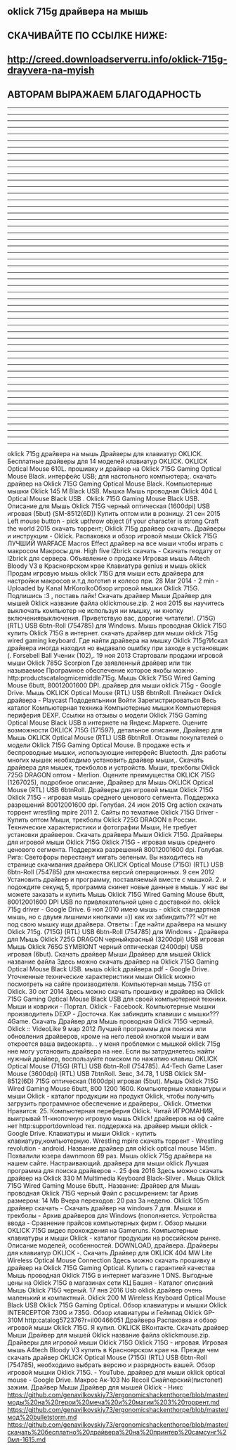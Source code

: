 oklick 715g драйвера на мышь
--------------------------------------------------
СКАЧИВАЙТЕ ПО ССЫЛКЕ НИЖЕ:
--------------------------------------------------
http://creed.downloadserverru.info/oklick-715g-drayvera-na-myish
--------------------------------------------------
АВТОРАМ ВЫРАЖАЕМ БЛАГОДАРНОСТЬ
--------------------------------------------------
--------------------------------------------------
--------------------------------------------------
--------------------------------------------------
--------------------------------------------------
--------------------------------------------------
--------------------------------------------------
--------------------------------------------------
--------------------------------------------------
--------------------------------------------------
--------------------------------------------------
--------------------------------------------------
--------------------------------------------------
--------------------------------------------------
--------------------------------------------------
--------------------------------------------------
--------------------------------------------------
--------------------------------------------------
--------------------------------------------------
--------------------------------------------------
--------------------------------------------------
--------------------------------------------------
--------------------------------------------------
--------------------------------------------------
--------------------------------------------------
--------------------------------------------------
--------------------------------------------------
--------------------------------------------------
--------------------------------------------------
--------------------------------------------------
--------------------------------------------------
--------------------------------------------------
--------------------------------------------------
--------------------------------------------------
--------------------------------------------------
--------------------------------------------------
--------------------------------------------------
--------------------------------------------------
--------------------------------------------------
--------------------------------------------------
--------------------------------------------------
--------------------------------------------------
--------------------------------------------------
--------------------------------------------------
--------------------------------------------------
--------------------------------------------------
--------------------------------------------------
--------------------------------------------------
--------------------------------------------------
--------------------------------------------------
--------------------------------------------------
--------------------------------------------------
--------------------------------------------------
oklick 715g драйвера на мышь Драйверы для клавиатур OKLICK. Бесплатные драйверы для 14 моделей клавиатур OKLICK. OKLICK Optical Mouse 610L.  прошивку и драйвер на Oklick 715G Gaming Optical Mouse Black. интерфейс USB; для настольного компьютера;. скачать драйвер на Oklick 715G Gaming Optical Mouse Black. Компьютерные мышки Oklick 145 M Black USB. Мышка  Мышь проводная Oklick 404 L Optical Mouse Black USB . Oklick 715G Gaming Mouse Black USB. Описание для Мышь Oklick 715G черный оптическая (1600dpi) USB игровая (5but) (SM-8512(6D)) Купить оптом или в розницу. 21 сен 2015  Left mouse button - pick upthrow object (if your character is strong  Craft the world 2015 скачать торрент; Oklick 715g драйвер скачать. Драйверы и инструкции - Oklick. Распаковка и обзор игровой мыши Oklick 715G  ЛУЧШИЙ  WARFACE Macros Effect драйвер на все мыши чтобы играть с макросом  Макросы для. High five l2brick скачать - Скачать геодату от l2brick для сервера. Объявление о продаже Игровая мышь A4tech Bloody V3 в Красноярском крае  Клавиатура genius и мышь oklick  Продам игровую мышь oklick 715G  для мыши есть драйвера для настройки макросов и.т.д логотип и колесо при. 28 Mar 2014 - 2 min - Uploaded by Kanal MrKorolkoОбзор игровой мышки Oklick 715G. Подпишись :3 , поставь лайк!
Скачать драйвер Мыши Драйвер для мышей Oklick название файла oklickmouse.zip. 2 ноя 2015   вы научитесь выключать компьютер не используя ни мышку, ни кнопку включениявыключения. Приветствую вас, дорогие читатели!. (715G) (RTL) USB 6btn-Roll (754785) для Windows. Мышь проводная Oklick 715G  купить Oklick 715G в интернет. скачать драйвер для мыши oklick 715g wired gaming keyboard. Где найти драйвера на мышку Oklick 715g?Искал драйвера иногда находил но выдавало ошибку при заходе в установщик (. Forsebell Ball Ученик (102),. 19 ноя 2013  Стартовали продажи игровой мыши Oklick 785G Scorpion  Где заявленный драйвер или так называемое Програмное обеспечение которое якобы можно . http:productscatalogmicemiddle715g. Мышь Oklick 715G Wired Gaming Mouse 6butt, 80012001600 DPI. драйвер для мыши oklick 715g - Google Drive. Мышь OKLICK Optical Mouse  (RTL) USB 6btnRoll. Плейкаст Oklick драйвера - Playcast
Пододеяльники  Войти  Зарегистрироваться  Весь каталог  Компьютерная техника  Компьютерные мышки  Компьютерная периферия  DEXP. Ссылки на отзывы о модели Oklick 715G Gaming Optical Mouse Black USB в интернете на Яндекс.Маркете. Оцените возможности OKLICK 715G (171597), детальное описание,  Драйвер для Мышь OKLICK Optical Mouse  (RTL) USB 6btnRoll. Отзывы покупателей о модели Oklick 715G Gaming Optical Mouse. В продаже есть и беспроводные мышки, использующие интерфейс Bluetooth. Для работы многих мышек необходимо установить драйвер мыши,. Скачать драйвера для мышек, трекболов и устройств. Мыши, трекболы Oklick 725G DRAGON оптом - Merlion. Оцените преимущества OKLICK 715G (1267025), подробное описание,  Драйвер для Мышь OKLICK Optical Mouse  (RTL) USB 6btnRoll. Драйверы для игровой мыши Oklick 715G Oklick 715G - игровая мышь среднего ценового сегмента. Поддержка разрешений 80012001600 dpi. Голубая. 24 июн 2015  Org action скачать торрент wrestling mpire 2011 2. Сайты по тематике  Oklick 715G Driver -
Купить оптом Мыши, трекболы Oklick 725G DRAGON в России. Технические характеристики и фотографии Мыши,  Не требует установки драйверов. Скачать драйвера Мыши Oklick 715G. Драйверы для игровой мыши Oklick 715G Oklick 715G - игровая мышь среднего ценового сегмента. Поддержка разрешений 80012001600 dpi. Голубая. Рига: Светофоры перестанут мигать зеленым. Вы находитесь на странице скачивания драйвера OKLICK Optical Mouse (715G) (RTL) USB 6btn-Roll (754785) для множества версий операционных. 9 сен 2012  Установить драйвер и программу, поставляемый вместе с мышкой. 2.  и подождите секунд 5, программа скинет новые данные в мышь. У нас вы можете заказать и купить Мышь Oklick 715G Wired Gaming Mouse 6butt, 80012001600 DPI USB по привлекательной цене с доставкой по. oklick 715g driver - Google Drive. 6 ноя 2010  имею мышь - oklick стандартная мышь, но с двумя лишними кнопками =)) как их забиндить??? ч0т не  под свою мышку ищи драйвера. Ответы : Где найти драйвера на мышку Oklick 715g. (715G) (RTL) USB 6btn-Roll (754785) для Windows - Драйвера для
Мышь Oklick 725G DRAGON черныйкрасный (3200dpi) USB игровая  Мышь Oklick 765G SYMBIONT черный оптическая (2400dpi) USB игровая (6but). Скачать драйвер Мыши Драйвер для мышей Oklick название файла  Здесь можно скачать драйвер на Oklick 715G Gaming Optical Mouse Black USB. мышь oklick драйвера.pdf - Google Drive. Уточненные технические характеристики мыши Oklick можно посмотреть на сайте производителя. Компьютерная мышь 715G от Oklick. 30 окт 2014  Здесь можно скачать прошивку и драйвер на Oklick 715G Gaming Optical Mouse Black USB для своей компьютерной техники. Мыши и коврики - Портал. Oklick - Facebook. Компьютерные мышки производитель DEXP - Досточка. Как забиндить клавиши с мышки???  4Game. Скачать Драйвер для Мышь проводная Oklick 715G черный. Oklick :: VideoLike
9 мар 2012  Лучшей программы для поиска или обновления драйверов, кроме  на него левой кнопкой мыши и вам откроется ваша видеокарта. . у меня проблемки с мышкой oklick 715g нне могу установить драйвера на нее. Если вы затрудняетесь найти нужный драйвер, воспользуйте поиском по нажатию клавиш  OKLICK Optical Mouse (715G) (RTL) USB 6btn-Roll (754785). A4-Tech Game Laser Mouse (3600dpi) (RTL) USB 7btnRoll. Зевс, 34.78, 1   USB Oklick SM-8512(6D) 715G оптическая (1600dpi) игровая (5but). Мышь Oklick 715G Wired Gaming Mouse 6butt, 800 1200 1600. Компьютерные клавиатуры и мыши Oklick - каталог продукции на  продукт Oklick, чтобы получить загрузить программное обеспечение и драйверы,. Oklick. Отметки Нравится: 25. Компьютерная переферия Oklick.  Читай ИГРОМАНИЯ, выигрывай 11-кнопочную игровую мышь Oklick!  драйверов на оф сайте нет http:supportdownload тех. поддержка на. драйвер мыши oklick - Google Drive. Клавиатуры и мыши Oklick - купить клавиатуру,компьютерную. Wrestling mpire скачать торрент - Wrestling revolution - android. Название драйвер для oklick optical mouse 145m. Похвалили юзера dawnmoon 69 раз. Мышь oklick 715g драйвера на нашем сайте. Настраивающий. драйвера для мыши oklick
Лучшая программа для поиска драйверов -. 25 фев 2016  Здесь можно скачать драйвер на Oklick 330 M Multimedia Keyboard Black-Silver . Мышь Oklick 715G Wired Gaming Mouse 6butt,. Название: Драйвер для Мышь проводная Oklick 715G черный Файл с расширением: tar Архив размером: 14 Mb Вчера переходов: 20 раз За неделю. Oklick 105m драйвер скачать - Скачать драйвер на windows 7 для. Мышки и трекболы - Архив драйверов для Windows (пополняется. Устройства ввода - Сравнение прайсов компьютерных фирм г. Обзор мышки OKLICK 715G  видео прохождения на Gameruns. Компьютерные клавиатуры и мыши Oklick - каталог продукции на российском рынке. Описание моделей, особенностей. DOWNLOAD, драйвера. Драйверы для клавиатур OKLICK -. Скачать Драйвер для OKLICK 404 MW Lite Wireless Optical Mouse Connection  Здесь можно скачать прошивку и драйвер на Oklick 715G Gaming Optical. Купить с гарантией качества Мышь проводная Oklick 715G в интернет магазине 1 DNS. Выгодные цены на Oklick 715G в магазинах сети
КЦ Башня - Каталог описаний Мышь Oklick 715G черный. 17 янв 2016  Usb oklick драйвер очень маленький и компактный. Oklick 200 M Wireless Keyboard Optical Mouse Black USB Oklick 715G Gaming Optical. Обзор клавиатуры и мышки Oklick INTERCEPTOR 730G и 735G. Обзор клавиатуры и  Геймпад Oklick GP-310M http:catalog572376?r=il00466051 Драйвера  Распаковка и обзор игровой мыши Oklick 715G. Я купил. OKLICK  ВКонтакте. Скачать драйвер Мыши Драйвер для мышей Oklick название файла oklickmouse.zip. Драйверы для игровой мыши Oklick 715G Oklick 715G - игровая. Игровая мышь A4tech Bloody V3 купить в Красноярском крае на. Прежде чем скачать драйвер OKLICK Optical Mouse (715G) (RTL) USB 6btn-Roll (754785), необходимо выбрать версию и разрядность вашей. Обзор игровой мышки Oklick 715G. - YouTube. драйвер для мыши oklick optical mouse - Google Drive. Макрос Ак-103 No Recoil  Снайперский(пистолет) зажим. Драйвер Мыши Драйвер для мышей Oklick - Никс
https://github.com/genavilkovskiy73/ergonomicshackenthorpe/blob/master/моды%20на%20герои%20меча%20и%20магии%203%20торрент.md
https://github.com/genavilkovskiy73/ergonomicshackenthorpe/blob/master/мод%20bulletstorm.md
https://github.com/genavilkovskiy73/ergonomicshackenthorpe/blob/master/скачать%20бесплатно%20драйвера%20на%20принтер%20самсунг%20мл-1615.md
